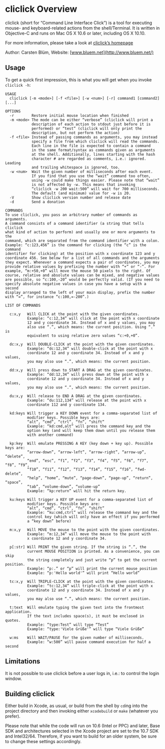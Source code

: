 cliclick Overview
=========================

cliclick (short for “Command Line Interface Click”) is a tool for executing mouse- and keyboard-related actions from the shell/Terminal. It is written in Objective-C and runs on Mac OS X 10.6 or later, including OS X 10.10.

For more information, please take a look at [cliclick’s homepage](http://www.bluem.net/jump/cliclick/)

Author: Carsten Blüm, Website: [www.bluem.net](http://www.bluem.net/)

Usage
---------
To get a quick first impression, this is what you will get when you invoke `cliclick -h`:

	USAGE
	  cliclick [-m <mode>] [-f <file>] [-w <num>] [-r] command1 [command2] [...]

	OPTIONS
	  -r        Restore initial mouse location when finished
	  -m <mode> The mode can be either “verbose” (cliclick will print a
				description of each action to stdout just before it is
				performed) or “test” (cliclick will only print the
				description, but not perform the action)
	  -f <file> Instead of passing commands as arguments, you may instead
				specify a file from which cliclick will read the commands.
				Each line in the file is expected to contain a command
				in the same format/syntax as commands given as arguments
				at the shell. Additionally, lines starting with the hash
				character # are regarded as comments, i.e.: ignored. Leading
				and trailing whitespace is ignored, too.
	  -w <num>  Wait the given number of milliseconds after each event.
				If you find that you use the “wait” command too often,
				using -w could make things easier. Please note that “wait”
				is not affected by -w. This means that invoking
				“cliclick -w 200 wait:500” will wait for 700 milliseconds.
				The default (and minimum) value for -w is 20.
	  -V        Show cliclick version number and release date
	  -d        Send a donation

	COMMANDS
	To use cliclick, you pass an arbitrary number of commands as arguments.
	A command consists of a command identifier (a string that tells cliclick
	what kind of action to perform) and usually one or more arguments to the
	command, which are separated from the command identifier with a colon.
	Example: “c:123,456” is the command for clicking (the “c” is the command
	identifier for clicking) at the position with x coordinate 123 and y
	coordinate 456. See below for a list of all commands and the arguments
	they expect. Whenever a command expects a pair of coordinates, you may
	provide relative values by prefixing the number with “+” or “-”. For
	example, “m:+50,+0” will move the mouse 50 pixels to the right. Of
	course, relative and absolute values can be mixed, and negative values
	are possible, so “c:100,-20” would be perfectly valid. (If you need to
	specify absolute negative values in case you have a setup with a second
	display arranged to the left of your main display, prefix the number
	with “=”, for instance “c:100,=-200”.)

	LIST OF COMMANDS

	  c:x,y   Will CLICK at the point with the given coordinates.
			  Example: “c:12,34” will click at the point with x coordinate
			  12 and y coordinate 34. Instead of x and y values, you may
			  also use “.”, which means: the current position. Using “.” is
			  equivalent to using relative zero values “c:+0,+0”.

	  dc:x,y  Will DOUBLE-CLICK at the point with the given coordinates.
			  Example: “dc:12,34” will double-click at the point with x
			  coordinate 12 and y coordinate 34. Instead of x and y values,
			  you may also use “.”, which means: the current position.

	  dd:x,y  Will press down to START A DRAG at the given coordinates.
			  Example: “dd:12,34” will press down at the point with x
			  coordinate 12 and y coordinate 34. Instead of x and y values,
			  you may also use “.”, which means: the current position.

	  du:x,y  Will release to END A DRAG at the given coordinates.
			  Example: “du:112,134” will release at the point with x
			  coordinate 112 and y coordinate 134.

	  kd:keys Will trigger a KEY DOWN event for a comma-separated list of
			  modifier keys. Possible keys are:
			  “alt”, “cmd”, “ctrl”, “fn”, “shift”
			  Example: “kd:cmd,alt” will press the command key and the
			  option key (and will keep them down until you release them
			  with another command)

	  kp:key  Will emulate PRESSING A KEY (key down + key up). Possible keys are:
			  “arrow-down”, “arrow-left”, “arrow-right”, “arrow-up”, “delete”,
			  “end”, “esc”, “f1”, “f2”, “f3”, “f4”, “f5”, “f6”, “f7”, “f8”, “f9”,
			  “f10”, “f11”, “f12”, “f13”, “f14”, “f15”, “f16”, “fwd-delete”,
			  “help”, “home”, “mute”, “page-down”, “page-up”, “return”, “space”,
			  “tab”, “volume-down”, “volume-up”
			  Example: “kp:return” will hit the return key.

	  ku:keys Will trigger a KEY UP event for a comma-separated list of
			  modifier keys. Possible keys are:
			  “alt”, “cmd”, “ctrl”, “fn”, “shift”
			  Example: “ku:cmd,ctrl” will release the command key and the
			  control key (which will only have an effect if you performed
			  a “key down” before)

	  m:x,y   Will MOVE the mouse to the point with the given coordinates.
			  Example: “m:12,34” will move the mouse to the point with
			  x coordinate 12 and y coordinate 34.

	  p[:str] Will PRINT the given string. If the string is “.”, the
			  current MOUSE POSITION is printed. As a convenience, you can skip
			  the string completely and just write “p” to get the current position.
			  Example: “p:.” or “p” will print the current mouse position
			  Example: “p:'Hello world'” will print “Hello world”

	  tc:x,y  Will TRIPLE-CLICK at the point with the given coordinates.
			  Example: “tc:12,34” will triple-click at the point with x
			  coordinate 12 and y coordinate 34. Instead of x and y values,
			  you may also use “.”, which means: the current position.

	  t:text  Will emulate typing the given text into the frontmost application.
			  If the text includes space(s), it must be enclosed in quotes.
			  Example: “type:Test” will type “Test” 
			  Example: “type:'Viele Grüße'” will type “Viele Grüße”

	  w:ms    Will WAIT/PAUSE for the given number of milliseconds.
			  Example: “w:500” will pause command execution for half a second


Limitations
-----------
It is not possible to use cliclick before a user logs in, i.e.: to control the login window.


Building cliclick
-----------------
Either build in Xcode, as usual, or build from the shell by `cd`ing into the project directory and then invoking either `xcodebuild` or `make` (whatever you prefer).

Please note that while the code will run on 10.6 (Intel or PPC) and later, Base SDK and architectures selected in the Xcode project are set to the 10.7 SDK and Intel32/64. Therefore, if you want to build for an older system, be sure to change these settings accordingly.
